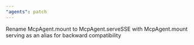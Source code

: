 ```yaml
---
"agents": patch
---
```


Rename McpAgent.mount to McpAgent.serveSSE with McpAgent.mount serving as an alias for backward compatibility
